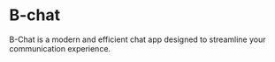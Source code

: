 
# B-chat

B-Chat is a modern and efficient chat app designed to streamline your communication experience. 
